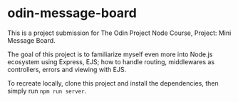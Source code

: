 # odin-message-board

This is a project submission for The Odin Project Node Course, Project: Mini Message Board.

The goal of this project is to familiarize myself even more into Node.js ecosystem using Express, EJS; how to handle routing, middlewares as controllers, errors and viewing with EJS.

To recreate locally, clone this project and install the dependencies, then simply run `npm run server`.
